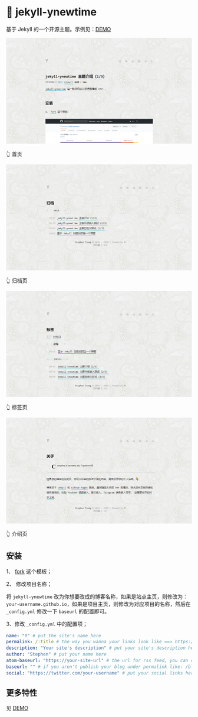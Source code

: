 # 📌 jekyll-ynewtime

基于 Jekyll 的一个开源主题。示例见：[DEMO](https://biki.ynewtime.com/)

![](/media/files/intro-1.png)

👆 首页

![](/media/files/intro-2.png)

👆 归档页

![](/media/files/intro-3.png)

👆 标签页

![](/media/files/intro-4.png)

👆 介绍页

## 安装

1、 [fork](https://github.com/Ynewtime/jekyll-ynewtime) 这个模板；

2、 修改项目名称；

将 `jekyll-ynewtime` 改为你想要改成的博客名称，如果是站点主页，则修改为：`your-username.github.io`，如果是项目主页，则修改为对应项目的名称，然后在 `_config.yml` 修改一下 `baseurl` 的配置即可。

3、修改 `_config.yml` 中的配置项；

```yml
name: "Y" # put the site's name here
permalink: /:title # the way you wanna your links look like ==> https://jekyllrb.com/docs/permalinks/
description: "Your site's description" # put your site's description here
author: "Stephen" # put your name here
atom-baseurl: "https://your-site-url" # the url for rss feed, you can change it to your site's url
baseurl: "" # if you aren't publish your blog under permalink like: /blog/, you don't need change this, or change it to /your-repo's-name
social: "https://twitter.com/your-username" # put your social links here
```

## 更多特性

见 [DEMO](https://biki.ynewtime.com) 